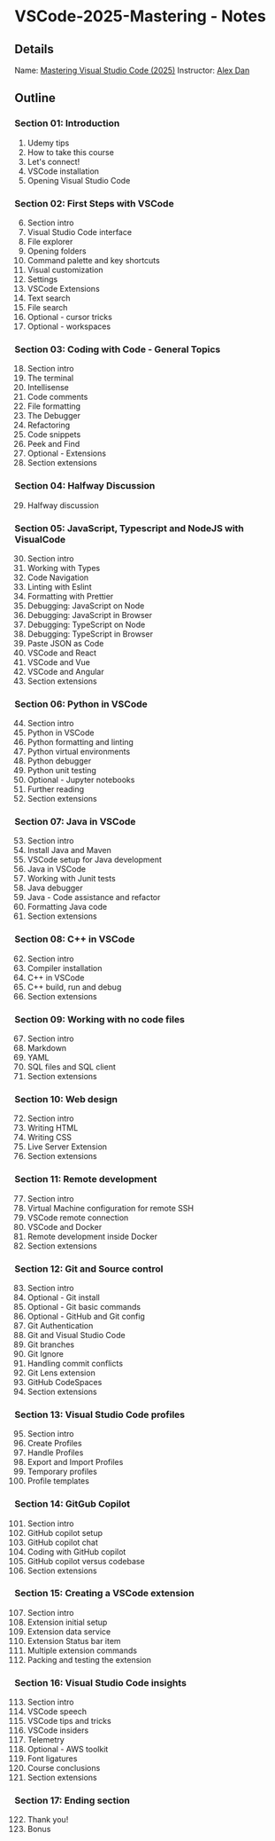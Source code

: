 # VSCode-2025-Mastering - Notes

## Details
Name: [Mastering Visual Studio Code (2025)](https://www.udemy.com/course/mastering-visual-studio-code/)
Instructor: [Alex Dan](https://www.udemy.com/user/alexhorea/)

## Outline

### Section 01: Introduction

001. Udemy tips
002. How to take this course
003. Let's connect!
004. VSCode installation
005. Opening Visual Studio Code

### Section 02: First Steps with VSCode

006. Section intro
007. Visual Studio Code interface
008. File explorer
009. Opening folders
010. Command palette and key shortcuts
011. Visual customization
012. Settings
013. VSCode Extensions
014. Text search
015. File search
016. Optional - cursor tricks
017. Optional - workspaces

### Section 03: Coding with Code - General Topics

018. Section intro
019. The terminal
020. Intellisense
021. Code comments
022. File formatting
023. The Debugger
024. Refactoring
025. Code snippets
026. Peek and Find
027. Optional - Extensions
028. Section extensions

### Section 04: Halfway Discussion

029. Halfway discussion

### Section 05: JavaScript, Typescript and NodeJS with VisualCode

030. Section intro
031. Working with Types
032. Code Navigation
033. Linting with Eslint
034. Formatting with Prettier
035. Debugging: JavaScript on Node
036. Debugging: JavaScript in Browser
037. Debugging: TypeScript on Node
038. Debugging: TypeScript in Browser
039. Paste JSON as Code
040. VSCode and React
041. VSCode and Vue
042. VSCode and Angular
043. Section extensions

### Section 06: Python in VSCode

044. Section intro
045. Python in VSCode
046. Python formatting and linting
047. Python virtual environments
048. Python debugger
049. Python unit testing
050. Optional - Jupyter notebooks
051. Further reading
052. Section extensions

### Section 07: Java in VSCode

053. Section intro
054. Install Java and Maven
055. VSCode setup for Java development
056. Java in VSCode
057. Working with Junit tests
058. Java debugger
059. Java - Code assistance and refactor
060. Formatting Java code
061. Section extensions

### Section 08: C++ in VSCode

062. Section intro
063. Compiler installation
064. C++ in VSCode
065. C++ build, run and debug
066. Section extensions

### Section 09: Working with no code files

067. Section intro
068. Markdown
069. YAML
070. SQL files and SQL client
071. Section extensions

### Section 10: Web design

072. Section intro
073. Writing HTML
074. Writing CSS
075. Live Server Extension
076. Section extensions

### Section 11: Remote development

077. Section intro
078. Virtual Machine configuration for remote SSH
079. VSCode remote connection
080. VSCode and Docker
081. Remote development inside Docker
082. Section extensions

### Section 12: Git and Source control

083. Section intro
084. Optional - Git install
085. Optional - Git basic commands
086. Optional - GitHub and Git config
087. Git Authentication
088. Git and Visual Studio Code
089. Git branches
090. Git Ignore
091. Handling commit conflicts
092. Git Lens extension
093. GitHub CodeSpaces
094. Section extensions

### Section 13: Visual Studio Code profiles

095. Section intro
096. Create Profiles
097. Handle Profiles
098. Export and Import Profiles
099. Temporary profiles
100. Profile templates

### Section 14: GitGub Copilot

101. Section intro
102. GitHub copilot setup
103. GitHub copilot chat
104. Coding with GitHub copilot
105. GitHub copilot versus codebase
106. Section extensions

### Section 15: Creating a VSCode extension

107. Section intro
108. Extension initial setup
109. Extension data service
110. Extension Status bar item
111. Multiple extension commands
112. Packing and testing the extension

### Section 16: Visual Studio Code insights

113. Section intro
114. VSCode speech
115. VSCode tips and tricks
116. VSCode insiders
117. Telemetry
118. Optional - AWS toolkit
119. Font ligatures
120. Course conclusions
121. Section extensions

### Section 17: Ending section

122. Thank you!
123. Bonus
